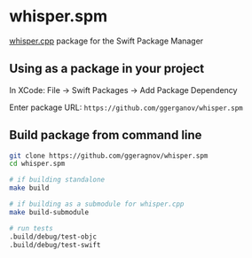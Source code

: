 # whisper.spm

[whisper.cpp](https://github.com/ggerganov/whisper.cpp) package for the Swift Package Manager

## Using as a package in your project

In XCode: File -> Swift Packages -> Add Package Dependency

Enter package URL: `https://github.com/ggerganov/whisper.spm`

## Build package from command line

```bash
git clone https://github.com/ggeragnov/whisper.spm
cd whisper.spm

# if building standalone
make build

# if building as a submodule for whisper.cpp
make build-submodule

# run tests
.build/debug/test-objc
.build/debug/test-swift
```
